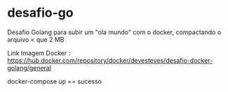 # desafio-go
Desafio Golang para subir um "ola mundo" com o docker, compactando o arquivo &lt; que 2 MB

Link Imagem Docker : https://hub.docker.com/repository/docker/devesteves/desafio-docker-golang/general

docker-compose up == sucesso 
